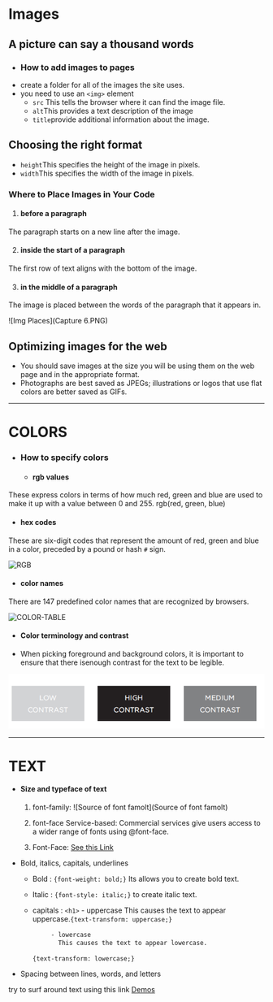 # Images #
## A picture can say a thousand words ##
- ### How to add images to pages ###
- create a folder for all of the images
the site uses.
- you need to use an `<img>`
element 
   - ` src ` This tells the browser where
it can find the image file.
   - ` alt `This provides a text description
of the image
   - ` title `provide additional information
about the image.


##  Choosing the right format ##
   - ` height `This specifies the height of the
image in pixels.
   - ` width `This specifies the width of the
image in pixels.
  

### Where to Place Images in Your Code ###
1. #### before a paragraph ####
The paragraph starts on a new
line after the image.

2. #### inside the start of a paragraph ####
The first row of text aligns with
the bottom of the image.

3. #### in the middle of a paragraph ####
The image is placed between the
words of the paragraph that it
appears in.

![Img Places](Capture 6.PNG)

## Optimizing images for the web ##

- You should save images at the size you will be using
them on the web page and in the appropriate format.
- Photographs are best saved as JPEGs; illustrations or
logos that use flat colors are better saved as GIFs.
<hr  />

# COLORS # 

- ### How to specify colors ###
  - #### rgb values ####
These express colors in terms of how much red, green and blue are used to make it up with a value between 0 and 255.
    rgb(red, green, blue)

- #### hex codes ####
These are six-digit codes that represent the amount of red, green and blue in a color, preceded by a pound or hash ` # ` sign.

![RGB](https://i.pinimg.com/736x/22/dd/64/22dd6419f9773617a80e3c763a79db2f--colors-in-the-rainbow-neon-colors.jpg )
- #### color names ####
There are 147 predefined color names that are recognized by browsers.


![COLOR-TABLE](https://th.bing.com/th/id/R45eb7c7b8bde1c2358485e4f66d29f01?rik=LTwndILP2j5t5Q&riu=http%3a%2f%2fictacademy.com.ng%2fwp-content%2fuploads%2f2017%2f10%2fcolor-chart.png&ehk=lJBnloqL9Zni0lmvua6rIiadkDBvX%2bqBnpR9W2L4vZk%3d&risl=&pid=ImgRaw)


- #### Color terminology and contrast ####
- When picking foreground and background colors, it is important to ensure that there isenough contrast for the text to be legible.

![contrast](contrast.PNG )

<hr />

# TEXT #

- #### Size and typeface of text ####

   1. font-family: ![Source of font famolt](Source of font famolt)

   2. font-face Service-based: Commercial services give users
       access to a wider range of fonts
       using @font-face.

   3. Font-Face: [See this Link](https://developer.mozilla.org/en-US/docs/Web/CSS/@font-face )

-  Bold, italics, capitals, underlines

    -  Bold  : ` {font-weight: bold;} `  Its allows you to create bold text. 
    - Italic : `{font-style: italic;}` to create italic text.
    - capitals : ` <h1> `
               - uppercase
                This causes the text to appear uppercase.`{text-transform: uppercase;}` 

               - lowercase
                 This causes the text to appear lowercase.
         `{text-transform: lowercase;}`


- Spacing between lines, words, and letters

try to surf around text using this link [Demos](https://www.w3schools.com/cssref/pr_text_letter-spacing.asp)


